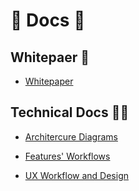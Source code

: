 # 📖 Docs 📖

## Whitepaer 📜

- [Whitepaper](./whitepaper.md)

## Technical Docs 🧑‍💻

- [Architercure Diagrams](./architechture.md)

- [Features' Workflows](./backend-workflows/)

- [UX Workflow and Design](./ux-workflows/)

